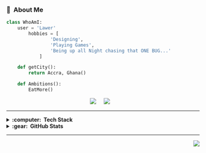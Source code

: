 <!--<img src="images/svg/header_en.svg"></img> -->

### :space_invader: &nbsp;About Me

```python
class WhoAmI:
	user = 'Lawer'
		hobbies = [
				'Designing',
				'Playing Games',
				'Being up all Night chasing that ONE BUG...'
			]

	def getCity():
		return Accra, Ghana()

	def Ambitions():
		EatMore()


```

<p align="center">
  <a href="mailto:prospaul999@gmail.com?subject=Hello%20Mr%20Lawer"><img src="https://img.shields.io/badge/gmail-%23D14836.svg?&style=for-the-badge&logo=gmail&logoColor=white" /></a>&nbsp;&nbsp;&nbsp;&nbsp;
  <a href="https://www.linkedin.com/in/paul-prosper-lawer-23419021a/"><img src="https://img.shields.io/badge/linkedin-%230077B5.svg?&style=for-the-badge&logo=linkedin&logoColor=white" /></a>&nbsp;&nbsp;&nbsp;&nbsp;

</p>

<hr/>

<details>
  <summary><b>:computer: &nbsp;Tech Stack</b></summary>
  <br/>

![HTML5](https://img.shields.io/badge/HTML5-E34F26.svg?&style=flat&logo=html5&logoColor=white)&nbsp;
![CSS3](https://img.shields.io/badge/CSS3-%231572B6.svg?&style=flat&logo=css3&logoColor=white)&nbsp;
![Bootstrap](https://img.shields.io/badge/Bootstrap-563D7C.svg?&style=flat&logo=bootstrap&logoColor=white)&nbsp;
![JavaScript](https://img.shields.io/badge/JAVASCRIPT-323330.svg?&style=flat&logo=javascript&logoColor=%23F7DF1E)&nbsp;
![React](https://img.shields.io/badge/REACT-61DAFB.svg?style=flat&logo=react&logoColor=white)
![Python](https://img.shields.io/badge/PYTHON-3776AB.svg?&style=flat&logo=python&logoColor=white)&nbsp;
![Ruby](https://img.shields.io/badge/Ruby-CC342D.svg?&style=flat&logo=ruby&logoColor=white)&nbsp;
![Git](https://img.shields.io/badge/GIT-%23F05033.svg?&style=flat&logo=git&logoColor=white)&nbsp;
![GitHub](https://img.shields.io/badge/GITHUB-%23121011.svg?&style=flat&logo=github&logoColor=white)&nbsp;
![LINUX](https://img.shields.io/badge/LINUX-FCC624?style=flat-square&logo=linux&logoColor=black)
![VSCode](https://img.shields.io/badge/VSCODE-007ACC.svg?&style=flat&logo=visual-studio-code)&nbsp;
![IntelliJ](https://img.shields.io/badge/INTELLIJ-000000.svg?&style=flat&logo=intellij-idea)&nbsp;
![Terminal](https://img.shields.io/badge/TERMINAL-000000.svg?style=flat&logo=windows-terminal&logoColor=white)
![Cpp](https://img.shields.io/badge/C++-00599C.svg?&style=flat&logo=c%2B%2B&logoColor=white)&nbsp;
![PHOTOSHOP](https://img.shields.io/badge/PHOTOSHOP-31A8FF.svg?&style=flat&logo=adobe-photoshop&logoColor=white)&nbsp;
![Networking](https://img.shields.io/badge/NETWORKING-007ACC.svg?style=flat&logo=cisco&logoColor=white)

</details>

<details>
  <summary><b>:gear: &nbsp;GitHub Stats</b></summary>
  <br/>
    <p align="center">
        <img height="137px" src="https://github-readme-streak-stats.herokuapp.com/?user=darrk-heart&hide_border=true&theme=nightowl" />
    </p>
    <p align="center">
        <img height="137px" src="https://github-readme-stats.vercel.app/api?username=darrk-heart&hide_title=true&hide_border=true&show_icons=true&include_all_commits=true&count_private=true&line_height=21&theme=nightowl" /> <img height="137px" src="https://github-readme-stats.vercel.app/api/top-langs/?username=darrk-heart&hide=html&hide_title=true&hide_border=true&layout=compact&langs_count=8&theme=nightowl" />
    </p>
</details>

<hr/>

<p align="right">
<img src="https://komarev.com/ghpvc/?username=darrk-heart&style=plastic&label=views"><img>
</p>
